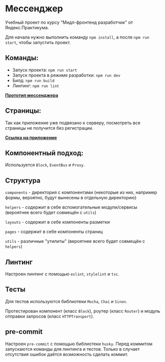 # Мессенджер

Учебный проект по курсу "Мидл-фронтенд разработчик" от Яндекс.Практикума.

Для начала нужно выполнить команду `npm install`, а после `npm run start`, чтобы запустить проект.

## Команды:

-   Запуск проекта: `npm run start`
-   Запуск проекта в режиме разработки: `npm run dev`
-   Билд: `npm run build`
-   Линтинг: `npm run lint`

[**Прототип мессенджера**](https://www.figma.com/file/p5gFCNuVfzzSKmsuMtIpW1/Practicum-Messenger?node-id=12%3A44&mode=dev)

## Страницы:

Так как приложение уже подвязано к серверу, посмотреть все страницы не получится без регистрации.

[**Ссылка на приложение**](https://deploy--illustrious-biscuit-2e7513.netlify.app/)

## Компонентный подход:

Используется `Block`, `EventBus` и `Proxy`.

## Структура

`components` - директория с компонентами (некоторые из них, например формы, вероятно, будут вынесены в отдельную директорию)

`helpers` - содержит в себе вспомогательные модули/сервисы (вероятнее всего будет совмещён с `utils`)

`layouts` - содержит в себе компоненты разметки

`pages` - содержит в себе компоненты страниц

`utils` - различные "утилиты" (вероятнее всего будет совмещён с `helpers`)

## Линтинг

Настроен линтинг с помощью `eslint`, `stylelint` и `tsc`.

## Тесты

Для тестов используются библиотеки `Mocha`, `Chai` и `Sinon`.

Протестирован компонент (класс `Block`), роутер (класс `Router`) и модуль отправки запросов (класс `HTTPTransport`).

## pre-commit

Настроен `pre-commit` с помощью библиотеки `husky`.
Перед коммитом запускаются команды для линтинга и тестов. Только в случает отсутствия ошибок даётся возможность сделать коммит.
